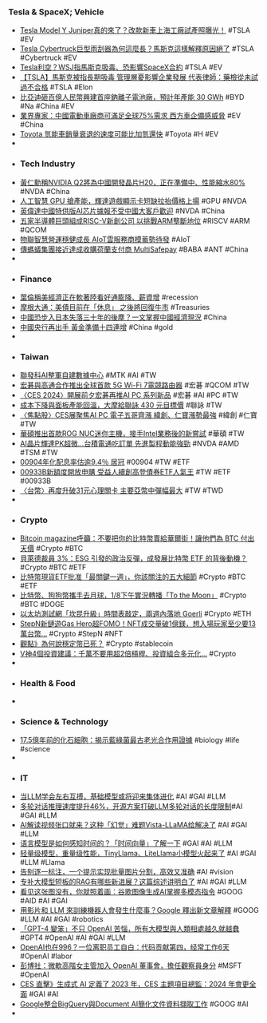 ### Tesla & SpaceX; Vehicle
- [Tesla Model Y Juniper真的來了？改款新車上海工廠試產照曝光！](https://cars.tvbs.com.tw/car-news/165731) #TSLA #EV
- [Tesla Cybertruck巨型雨刮器為何這麼長？馬斯克這樣解釋原因絕了](https://www.hk01.com/數碼生活/978818/tesla-cybertruck巨型雨刮器為何這麼長-馬斯克這樣解釋原因絕了) #TSLA #Cybertruck #EV
- [Tesla利空？WSJ指馬斯克吸毒、恐影響SpaceX合約](https://www.ctee.com.tw/news/20240108700707-430702) #TSLA #EV
- [【TSLA】馬斯克被指長期吸毒 管理層憂影響企業發展 代表律師：藥檢從未試過不合格](https://inews.hket.com/article/3684448/【TSLA】馬斯克被指長期吸毒%E3%80%80管理層憂影響企業發展%E3%80%80代表律師：藥檢從未試過不合格) #TSLA #Elon
- [比亞迪砸百億人民幣興建首座鈉離子電池廠，預計年產能 30 GWh](https://technews.tw/2024/01/08/byd-sodium-ion-battery-fatory/) #BYD #Na #China #EV
- [業界專家：中國電動車廠商可滿足全球75%需求 西方車企備感威脅](https://www.hk01.com/即時國際/978707/業界專家-中國電動車廠商可滿足全球75-需求-西方車企備感威脅) #EV #China
- [Toyota 氫能車銷量衰退的速度可能比加氫還快](https://finance.technews.tw/2024/01/08/toyota-fcev-fading/) #Toyota #H #EV
-
- ### Tech Industry
- [黃仁勳稱NVIDIA Q2將為中國開發晶片H20，正在準備中、性能縮水80%](https://www.techbang.com/posts/112175-huang-called-nvidia-q2-chip-development-for-china-h20-is-in) #NVDA #China
- [人工智慧 GPU 搶產能，輝達遊戲顯示卡短缺拉抬價格上揚](https://technews.tw/2024/01/08/nvidia-gaming-graphics-card-shortage-drives-up-prices/) #GPU #NVDA
- [英偉達中國特供版AI芯片據報不受中國大客戶歡迎](https://www.rfi.fr/tw/經貿/20240107-英偉達中國特供版ai芯片據報不受中國大客戶歡迎) #NVDA #China
- [五家半導體巨頭組成RISC-V新創公司 以挑戰ARM壟斷地位](https://news.cnyes.com/news/id/5426146) #RISCV #ARM #QCOM
- [物聯智慧營運穩健成長 AIoT雲服務商模蓄勢待發](https://news.cnyes.com/news/id/5425174) #AIoT
- [傳螞蟻集團接近達成收購荷蘭支付商 MultiSafepay](https://finance.technews.tw/2024/01/08/ant-group-close-to-buying-multisafepay-in-about-200-mln-deal/) #BABA #ANT #China
-
- ### Finance
- [葉倫稱美經濟正在軟著陸看好通膨降、薪資增](https://www.ctee.com.tw/news/20240108700991-430702) #recession
- [摩根大通：美債目前在「休息」 之後將回復牛市](https://news.cnyes.com/news/id/5426158) #Treasuries
- [中國恐步入日本失落三十年的後塵？一文掌握中國經濟現況](https://news.cnyes.com/news/id/5426134) #China
- [中國央行再出手 黃金準備十四連增](https://news.cnyes.com/news/id/5426048) #China #gold
-
- ### Taiwan
- [聯發科AI整軍自建數據中心](https://www.ctee.com.tw/news/20240108700048-439901) #MTK #AI #TW
- [宏碁與高通合作推出全球首款 5G Wi-Fi 7電競路由器](https://onegeek1979.com/news/57139) #宏碁 #QCOM #TW
- [〈CES 2024〉開展前夕宏碁再推AI PC 系列新品](https://m.cnyes.com/news/id/5420946) #宏碁 #AI #PC #TW
- [成本下降與面板產能回溫，大摩給聯詠 430 元目標價](https://finance.technews.tw/2024/01/08/morgan-stanley-looks-at-novatek/) #聯詠 #TW
- [〈焦點股〉CES展聚焦AI PC 電子五哥齊漲 緯創、仁寶漲勢最強](https://news.cnyes.com/news/id/5426091) #緯創 #仁寶 #TW
- [華碩推出首款ROG NUC迷你主機，接手Intel業務後的新嘗試](https://www.4gamers.com.tw/news/detail/62073/asus-will-launches-new-rog-nuc) #華碩 #TW
- [AI晶片輝達PK超微…台積電通吃訂單 先進製程動能強勁](https://udn.com/news/story/7240/7692360) #NVDA #AMD #TSM #TW
- [00904年化配息率估逾9.4％ 居冠](https://www.ctee.com.tw/news/20240108700155-439901) #00904 #TW #ETF
- [00933B新額度開放申購 受益人續創高登債券ETF人氣王](https://news.cnyes.com/news/id/5426086) #TW #ETF #00933B
- [〈台幣〉再度升破31元心理關卡 主要亞幣中彈幅最大](https://news.cnyes.com/news/id/5426079) #TW #TWD
-
- ### Crypto
- [Bitcoin magazine呼籲：不要把你的比特幣賣給華爾街！讓他們為 BTC 付出天價](https://www.blocktempo.com/bitcoin-magazine-do-not-sell-your-bitcoin-to-wall-street/) #Crypto #BTC
- [貝萊德裁員 3%：ESG 引發的政治反彈，成發展比特幣 ETF 的背後動機？](https://abmedia.io/blackrock-cut-and-bitcoin-etf) #Crypto #BTC #ETF
- [比特幣現貨ETF批准「最關鍵一週」，你該關注的五大細節](https://www.blocktempo.com/bitcoin-spot-etf-key-week-the-five-details-most-watched-by-etf-analysts/) #Crypto #BTC #ETF
- [比特幣、狗狗幣攜手去月球，1/8下午實況轉播「To the Moon」](https://abmedia.io/bicoin-and-dogecoin-will-launch-to-the-moon-on-8-jan) #Crypto #BTC #DOGE
- [以太坊測試網「坎昆升級」時間表敲定，兩週內落地 Goerli](https://blockcast.it/2024/01/07/developers-target-january-17-for-ethereum-dencun-upgrade-testing-on-goerli-testnet/) #Crypto #ETH
- [StepN新鏈遊Gas Hero超FOMO！NFT成交量破1億鎂，想入場玩家至少要13萬台幣…](https://www.blocktempo.com/stepns-new-blockchain-game-gas-hero-explodes/) #Crypto #StepN #NFT
- [觀點》為何說穩定幣已死？](https://www.blocktempo.com/death-to-stablecoins/) #Crypto #stablecoin
- [V神4個投資建議：千萬不要用超2倍槓桿、投資組合多元化…](https://www.blocktempo.com/4-investment-suggestions-from-vitalik/) #Crypto
-
- ### Health & Food
-
- ### Science & Technology
- [17.5億年前的化石細胞：揭示藍綠菌最古老光合作用證據](https://tomorrowsci.com/globalnews/20240106_03/) #biology #life #science
-
- ### IT
- [当LLM学会左右互搏，基础模型或将迎来集体进化](https://www.jiqizhixin.com/articles/2024-01-08-2) #AI #GAI #LLM
- [多轮对话推理速度提升46%，开源方案打破LLM多轮对话的长度限制​](https://www.jiqizhixin.com/articles/2024-01-08-21) #AI #GAI #LLM
- [AI解读视频张口就来？这种「幻觉」难题Vista-LLaMA给解决了](https://www.jiqizhixin.com/articles/2024-01-08-18) #AI #GAI #LLM
- [语言模型是如何感知时间的？「时间向量」了解一下](https://www.jiqizhixin.com/articles/2024-01-08-9) #GAI #AI #LLM
- [轻量级模型，重量级性能，TinyLlama、LiteLlama小模型火起来了](https://www.jiqizhixin.com/articles/2024-01-08-20) #AI #GAI #LLM #Llama
- [告别逐一标注，一个提示实现批量图片分割，高效又准确](https://www.jiqizhixin.com/articles/2024-01-08-17) #AI #vision
- [专补大模型短板的RAG有哪些新进展？这篇综述讲明白了](https://www.jiqizhixin.com/articles/2024-01-08-8) #AI #GAI #LLM
- [看见这张图没有，你就照着画：谷歌图像生成AI掌握多模态指令](https://www.jiqizhixin.com/articles/2024-01-08-10) #GOOG #AID #AI #GAI
- [用影片和 LLM 來訓練機器人會發生什麼事？Google 釋出新文章解釋](https://www.inside.com.tw/article/33834-google-unveils-new-ai-methods-to-develop-advanced-robots) #GOOG #LLM #AI #GAI #robotics
- [「GPT-4 變笨」不只 OpenAI 苦惱，所有大模型與人類相處越久就越蠢](https://technews.tw/2024/01/08/llms-become-dumb/) #GPT4 #OpenAI #AI #GAI #LLM
- [OpenAI也在996？一位离职员工自白：代码贡献第四，经常工作6天](https://www.jiqizhixin.com/articles/2024-01-08-14) #OpenAI #labor
- [彭博社：微軟高階女主管加入 OpenAI 董事會，擔任觀察員身分](https://finance.technews.tw/2024/01/08/microsoft-executive-dee-templeton-joins-openai-board/) #MSFT #OpenAI
- [CES 直擊》生成式 AI 定義了 2023 年，CES 主題項目總監：2024 年會更全面](https://technews.tw/2024/01/08/generative-ai-ces-brian-comiskey/) #GAI #AI
- [Google整合BigQuery與Document AI簡化文件資料擷取工作](https://www.ithome.com.tw/news/160695) #GOOG #AI
-